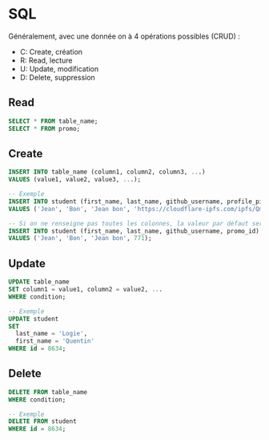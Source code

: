 # SQL

Généralement, avec une donnée on à 4 opérations possibles (CRUD) :
- C: Create, création
- R: Read, lecture
- U: Update, modification
- D: Delete, suppression

## Read

```sql
SELECT * FROM table_name;
SELECT * FROM promo;
```

## Create

```sql
INSERT INTO table_name (column1, column2, column3, ...)
VALUES (value1, value2, value3, ...);

-- Exemple
INSERT INTO student (first_name, last_name, github_username, profile_picture_url, promo_id)
VALUES ('Jean', 'Bon', 'Jean bon', 'https://cloudflare-ipfs.com/ipfs/Qmd3W5DuhgHirLHGVixi6V76LhCkZUz6pnFt5AJBiyvHye/avatar/32.jpg', 771);

-- Si on ne renseigne pas toutes les colonnes, la valeur par défaut sera null
INSERT INTO student (first_name, last_name, github_username, promo_id)
VALUES ('Jean', 'Bon', 'Jean bon', 771);
```

## Update

```sql
UPDATE table_name
SET column1 = value1, column2 = value2, ...
WHERE condition;

-- Exemple
UPDATE student
SET 
  last_name = 'Logie', 
  first_name = 'Quentin'
WHERE id = 8634;
```


## Delete

```sql
DELETE FROM table_name
WHERE condition;

-- Exemple
DELETE FROM student
WHERE id = 8634;
```
